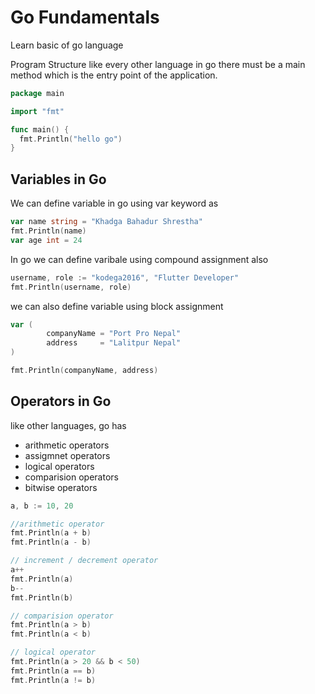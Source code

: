 # Go Fundamentals
Learn basic of go language 

Program Structure
like every other language in go there must be a main method which is the entry point of the application.
```go
package main

import "fmt"

func main() {
  fmt.Println("hello go")
}
```

## Variables in Go
We can define variable in go using var keyword as 
```go
var name string = "Khadga Bahadur Shrestha"
fmt.Println(name)
var age int = 24
```

In go we can define varibale using compound assignment also
```go
username, role := "kodega2016", "Flutter Developer"
fmt.Println(username, role)
```

we can also define variable using block assignment
```go
var (
		companyName = "Port Pro Nepal"
		address     = "Lalitpur Nepal"
)

fmt.Println(companyName, address)
```

## Operators in Go
like other languages, go has
- arithmetic operators
- assigmnet operators
- logical operators
- comparision operators
- bitwise operators

```go
a, b := 10, 20

//arithmetic operator
fmt.Println(a + b)
fmt.Println(a - b)

// increment / decrement operator
a++
fmt.Println(a)
b--
fmt.Println(b)

// comparision operator
fmt.Println(a > b)
fmt.Println(a < b)

// logical operator
fmt.Println(a > 20 && b < 50)
fmt.Println(a == b)
fmt.Println(a != b)
```

